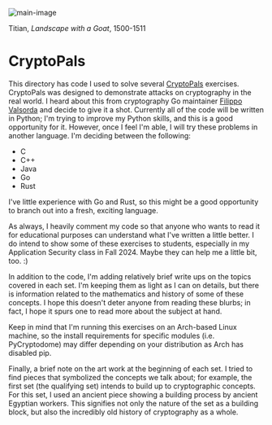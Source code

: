 ![main-image](https://github.com/andykeefe/cryptopals/assets/154836099/7f03c82a-22f8-4cc3-9eb4-b7ac166d9a2b)

Titian, _Landscape with a Goat_, 1500-1511

# CryptoPals

This directory has code I used to solve several [CryptoPals](https://cryptopals.com/) exercises. CryptoPals was designed to demonstrate attacks on cryptography in the real world. I heard about this from cryptography Go maintainer [Filippo Valsorda](https://filippo.io/) and decide to give it a shot. Currently all of the code will be written in Python; I'm trying to improve my Python skills, and this is a good opportunity for it. However, once I feel I'm able, I will try these problems in another language. I'm deciding between the following:
- C
- C++
- Java
- Go
- Rust

I've little experience with Go and Rust, so this might be a good opportunity to branch out into a fresh, exciting language. 

As always, I heavily comment my code so that anyone who wants to read it for educational purposes can understand what I've written a little better. I do intend to show some of these exercises to students, especially in my Application Security class in Fall 2024. Maybe they can help me a little bit, too. :)

In addition to the code, I'm adding relatively brief write ups on the topics covered in each set. I'm keeping them as light as I can on details, but there is information related to the mathematics and history of some of these concepts. I hope this doesn't deter anyone from reading these blurbs; in fact, I hope it spurs one to read more about the subject at hand. 

Keep in mind that I'm running this exercises on an Arch-based Linux machine, so the install requirements for specific modules (i.e. PyCryptodome) may differ depending on your distribution as Arch has disabled pip. 

Finally, a brief note on the art work at the beginning of each set. I tried to find pieces that symbolized the concepts we talk about; for example, the first set (the qualifying set) intends to build up to cryptographic concepts. For this set, I used an ancient piece showing a building process by ancient Egyptian workers. This signifies not only the nature of the set as a building block, but also the incredibly old history of cryptography as a whole. 

